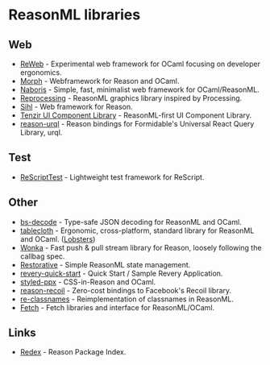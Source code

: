 # ReasonML libraries

## Web

- [ReWeb](https://github.com/yawaramin/re-web) - Experimental web framework for OCaml focusing on developer ergonomics.
- [Morph](https://github.com/reason-native-web/morph) - Webframework for Reason and OCaml.
- [Naboris](https://github.com/shawn-mcginty/naboris) - Simple, fast, minimalist web framework for OCaml/ReasonML.
- [Reprocessing](https://github.com/Schmavery/reprocessing) - ReasonML graphics library inspired by Processing.
- [Sihl](https://github.com/oxidizing/sihl) - Web framework for Reason.
- [Tenzir UI Component Library](https://github.com/tenzir/ui-component-library) - ReasonML-first UI Component Library.
- [reason-urql](https://github.com/FormidableLabs/reason-urql) - Reason bindings for Formidable's Universal React Query Library, urql.

## Test

- [ReScriptTest](https://github.com/bloodyowl/rescript-test) - Lightweight test framework for ReScript.

## Other

- [bs-decode](https://github.com/mlms13/bs-decode) - Type-safe JSON decoding for ReasonML and OCaml.
- [tablecloth](https://github.com/darklang/tablecloth) - Ergonomic, cross-platform, standard library for ReasonML and OCaml. ([Lobsters](https://lobste.rs/s/lw296f/ergonomic_cross_platform_standard))
- [Wonka](https://github.com/kitten/wonka) - Fast push & pull stream library for Reason, loosely following the callbag spec.
- [Restorative](https://github.com/paulshen/restorative) - Simple ReasonML state management.
- [revery-quick-start](https://github.com/revery-ui/revery-quick-start) - Quick Start / Sample Revery Application.
- [styled-ppx](https://github.com/davesnx/styled-ppx) - CSS-in-Reason and OCaml.
- [reason-recoil](https://github.com/bloodyowl/reason-recoil) - Zero-cost bindings to Facebook's Recoil library.
- [re-classnames](https://github.com/MinimaHQ/re-classnames) - Reimplementation of classnames in ReasonML.
- [Fetch](https://github.com/lessp/fetch) - Fetch libraries and interface for ReasonML/OCaml.

## Links

- [Redex](https://redex.github.io/) - Reason Package Index.
